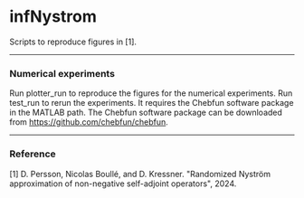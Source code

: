 # infNystrom
Scripts to reproduce figures in [1].

---------------------------------------------------------------------
### Numerical experiments
Run plotter_run to reproduce the figures for the numerical experiments. Run test_run to rerun the experiments. It requires the Chebfun software package in the MATLAB path. The Chebfun software package can be downloaded from https://github.com/chebfun/chebfun.

---------------------------------------------------------------------
### Reference
[1] D. Persson, Nicolas Boullé, and D. Kressner. "Randomized Nyström approximation of non-negative self-adjoint operators", 2024.

